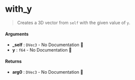 # with\_y

>  Creates a 3D vector from `self` with the given value of `y`.

#### Arguments

- **\_self** : `DVec3` \- No Documentation 🚧
- **y** : `f64` \- No Documentation 🚧

#### Returns

- **arg0** : `DVec3` \- No Documentation 🚧